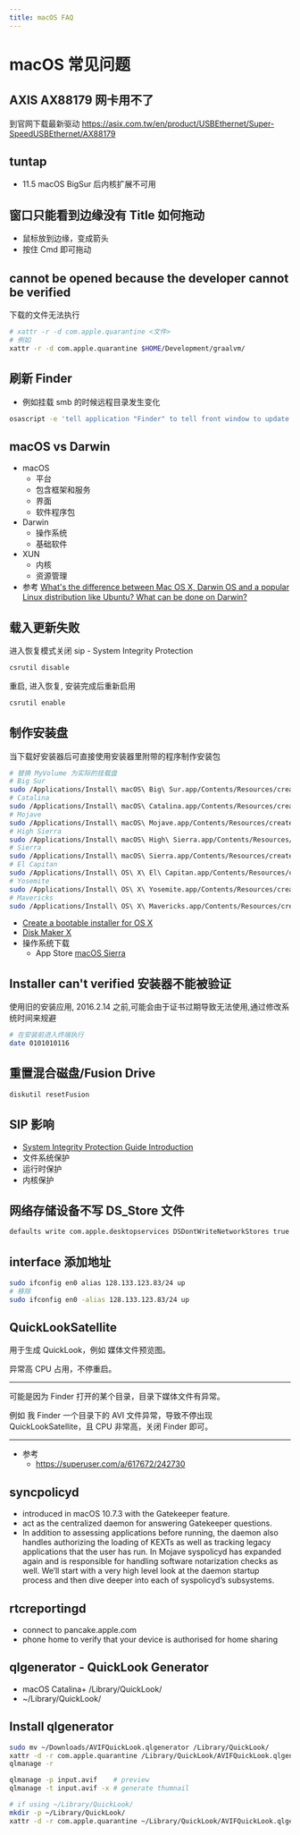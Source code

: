 ```yaml
---
title: macOS FAQ
---
```


# macOS 常见问题

## AXIS AX88179 网卡用不了

到官网下载最新驱动 https://asix.com.tw/en/product/USBEthernet/Super-SpeedUSBEthernet/AX88179

## tuntap

- 11.5 macOS BigSur 后内核扩展不可用

## 窗口只能看到边缘没有 Title 如何拖动

- 鼠标放到边缘，变成箭头
- 按住 Cmd 即可拖动

## cannot be opened because the developer cannot be verified

下载的文件无法执行

```bash
# xattr -r -d com.apple.quarantine <文件>
# 例如
xattr -r -d com.apple.quarantine $HOME/Development/graalvm/
```

## 刷新 Finder

- 例如挂载 smb 的时候远程目录发生变化

```bash
osascript -e 'tell application "Finder" to tell front window to update every item'
```

## macOS vs Darwin

- macOS
  - 平台
  - 包含框架和服务
  - 界面
  - 软件程序包
- Darwin
  - 操作系统
  - 基础软件
- XUN
  - 内核
  - 资源管理
- 参考 [What's the difference between Mac OS X, Darwin OS and a popular Linux distribution like Ubuntu? What can be done on Darwin?](https://www.quora.com/Whats-the-difference-between-Mac-OS-X-Darwin-OS-and-a-popular-Linux-distribution-like-Ubuntu-What-can-be-done-on-Darwin)

## 载入更新失败

进入恢复模式关闭 sip - System Integrity Protection

```bash
csrutil disable
```

重启, 进入恢复, 安装完成后重新启用

```bash
csrutil enable
```

## 制作安装盘

当下载好安装器后可直接使用安装器里附带的程序制作安装包

```bash
# 替换 MyVolume 为实际的挂载盘
# Big Sur
sudo /Applications/Install\ macOS\ Big\ Sur.app/Contents/Resources/createinstallmedia --volume /Volumes/MyVolume
# Catalina
sudo /Applications/Install\ macOS\ Catalina.app/Contents/Resources/createinstallmedia --volume /Volumes/MyVolume
# Mojave
sudo /Applications/Install\ macOS\ Mojave.app/Contents/Resources/createinstallmedia --volume /Volumes/MyVolume
# High Sierra
sudo /Applications/Install\ macOS\ High\ Sierra.app/Contents/Resources/createinstallmedia --volume /Volumes/MyVolume
# Sierra
sudo /Applications/Install\ macOS\ Sierra.app/Contents/Resources/createinstallmedia --applicationpath /Applications/Install\ macOS\ Sierra.app --volume /Volumes/MyVolume
# El Capitan
sudo /Applications/Install\ OS\ X\ El\ Capitan.app/Contents/Resources/createinstallmedia --applicationpath /Applications/Install\ OS\ X\ El\ Capitan.app --volume /Volumes/MyVolume
# Yosemite
sudo /Applications/Install\ OS\ X\ Yosemite.app/Contents/Resources/createinstallmedia --applicationpath /Applications/Install\ OS\ X\ Yosemite.app --volume /Volumes/MyVolume
# Mavericks
sudo /Applications/Install\ OS\ X\ Mavericks.app/Contents/Resources/createinstallmedia --applicationpath /Applications/Install\ OS\ X\ Mavericks.app --volume /Volumes/MyVolume
```

- [Create a bootable installer for OS X](https://support.apple.com/en-us/HT201372)
- [Disk Maker X](http://diskmakerx.com/)
- 操作系统下载
  - App Store [macOS Sierra](https://search.itunes.apple.com/WebObjects/MZContentLink.woa/wa/link?mt=11&path=mac%2fmacossierra)

## Installer can't verified 安装器不能被验证

使用旧的安装应用, 2016.2.14 之前,可能会由于证书过期导致无法使用,通过修改系统时间来规避

```bash
# 在安装前进入终端执行
date 0101010116
```

## 重置混合磁盘/Fusion Drive

```bash
diskutil resetFusion
```

## SIP 影响

- [System Integrity Protection Guide Introduction](https://developer.apple.com/library/archive/documentation/Security/Conceptual/System_Integrity_Protection_Guide/Introduction/Introduction.html)
- 文件系统保护
- 运行时保护
- 内核保护

## 网络存储设备不写 DS_Store 文件

```bash
defaults write com.apple.desktopservices DSDontWriteNetworkStores true
```

## interface 添加地址

```bash
sudo ifconfig en0 alias 128.133.123.83/24 up
# 移除
sudo ifconfig en0 -alias 128.133.123.83/24 up
```

## QuickLookSatellite

用于生成 QuickLook，例如 媒体文件预览图。

异常高 CPU 占用，不停重启。

---

可能是因为 Finder 打开的某个目录，目录下媒体文件有异常。

例如 我 Finder 一个目录下的 AVI 文件异常，导致不停出现 QuickLookSatellite，且 CPU 非常高，关闭 Finder 即可。

---

- 参考
  - https://superuser.com/a/617672/242730

## syncpolicyd

- introduced in macOS 10.7.3 with the Gatekeeper feature.
- act as the centralized daemon for answering Gatekeeper questions.
- In addition to assessing applications before running, the daemon also handles authorizing the loading of KEXTs as well as tracking legacy applications that the user has run. In Mojave syspolicyd has expanded again and is responsible for handling software notarization checks as well. We’ll start with a very high level look at the daemon startup process and then dive deeper into each of syspolicyd’s subsystems.

## rtcreportingd

- connect to pancake.apple.com
- phone home to verify that your device is authorised for home sharing

## qlgenerator - QuickLook Generator

- macOS Catalina+ /Library/QuickLook/
- ~/Library/QuickLook/

## Install qlgenerator

```bash
sudo mv ~/Downloads/AVIFQuickLook.qlgenerator /Library/QuickLook/
xattr -d -r com.apple.quarantine /Library/QuickLook/AVIFQuickLook.qlgenerator
qlmanage -r

qlmanage -p input.avif    # preview
qlmanage -t input.avif -x # generate thumnail

# if using ~/Library/QuickLook/
mkdir -p ~/Library/QuickLook/
xattr -d -r com.apple.quarantine ~/Library/QuickLook/AVIFQuickLook.qlgenerator
```
